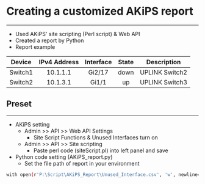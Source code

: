 # Creating a customized AKiPS report
***
  - Used AKiPS' site scripting (Perl script) & Web API
  - Created a report by Python
  - Report example

|Device|IPv4 Address|Interface|State|Description|
|:------:|:-----------:|:---------:|:-----:|:-----------:|
|Switch1|10.1.1.1|Gi2/17|down|UPLINK Switch2|
|Switch2|10.1.3.1|Gi1/1|up|UPLINK Switch3|


## Preset
***
  * AKiPS setting
    - Admin >> API >> Web API Settings
      - Site Script Functions & Unused Interfaces turn on
    - Admin >> API >> Site scripting
      - Paste perl code (siteScript.pl) into left panel and save
  * Python code setting (AKiPS_report.py)
    - Set the file path of report in your environment
```sh
with open(r'P:\Script\AKiPS_Report\Unused_Interface.csv', 'w', newline='') as csvFile:
```
